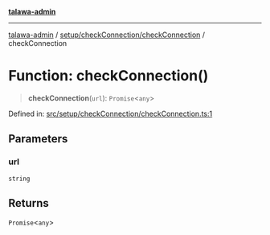 [**talawa-admin**](../../../../README.md)

***

[talawa-admin](../../../../README.md) / [setup/checkConnection/checkConnection](../README.md) / checkConnection

# Function: checkConnection()

> **checkConnection**(`url`): `Promise`\<`any`\>

Defined in: [src/setup/checkConnection/checkConnection.ts:1](https://github.com/gautam-divyanshu/talawa-admin/blob/9fec1eef6a4674b14f6abe30e3be3844537d8dc2/src/setup/checkConnection/checkConnection.ts#L1)

## Parameters

### url

`string`

## Returns

`Promise`\<`any`\>
